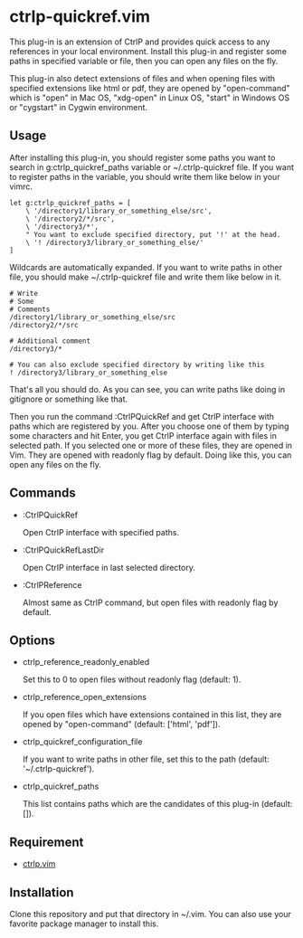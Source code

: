 # ctrlp-quickref.vim

This plug-in is an extension of CtrlP and provides quick access to any
references in your local environment. Install this plug-in and register some
paths in specified variable or file, then you can open any files on the fly.

This plug-in also detect extensions of files and when opening files with
specified extensions like html or pdf, they are opened by "open-command"
which is "open" in Mac OS, "xdg-open" in Linux OS, "start" in Windows OS or
"cygstart" in Cygwin environment.

## Usage

After installing this plug-in, you should register some paths you want to
search in g:ctrlp_quickref_paths variable or ~/.ctrlp-quickref file. If you
want to register paths in the variable, you should write them like below in
your vimrc.

    let g:ctrlp_quickref_paths = [
        \ '/directory1/library_or_something_else/src',
        \ '/directory2/*/src',
        \ '/directory3/*',
        " You want to exclude specified directory, put '!' at the head.
        \ '! /directory3/library_or_something_else/'
    ]

Wildcards are automatically expanded.
If you want to write paths in other file, you should make ~/.ctrlp-quickref
file and write them like below in it.

    # Write
    # Some
    # Comments
    /directory1/library_or_something_else/src
    /directory2/*/src

    # Additional comment
    /directory3/*

    # You can also exclude specified directory by writing like this
    ! /directory3/library_or_something_else

That's all you should do. As you can see, you can write paths like doing in
gitignore or something like that.

Then you run the command :CtrlPQuickRef and get CtrlP interface with paths
which are registered by you. After you choose one of them by typing some
characters and hit Enter, you get CtrlP interface again with files in selected
path. If you selected one or more of these files, they are opened in Vim. They
are opened with readonly flag by default.  Doing like this, you can open any
files on the fly.

## Commands

+ :CtrlPQuickRef

    Open CtrlP interface with specified paths.

+ :CtrlPQuickRefLastDir

    Open CtrlP interface in last selected directory.

+ :CtrlPReference

    Almost same as CtrlP command, but open files with readonly flag by default.

## Options

+ ctrlp_reference_readonly_enabled

    Set this to 0 to open files without readonly flag (default: 1).

+ ctrlp_reference_open_extensions

    If you open files which have extensions contained in this list, they are
    opened by "open-command" (default: ['html', 'pdf']).

+ ctrlp_quickref_configuration_file

    If you want to write paths in other file, set this to the path (default:
    '~/.ctrlp-quickref').

+ ctrlp_quickref_paths

    This list contains paths which are the candidates of this plug-in (default:
    []).

## Requirement

+ [ctrlp.vim](https://github.com/kien/ctrlp.vim)

## Installation

Clone this repository and put that directory in ~/.vim.
You can also use your favorite package manager to install this.
